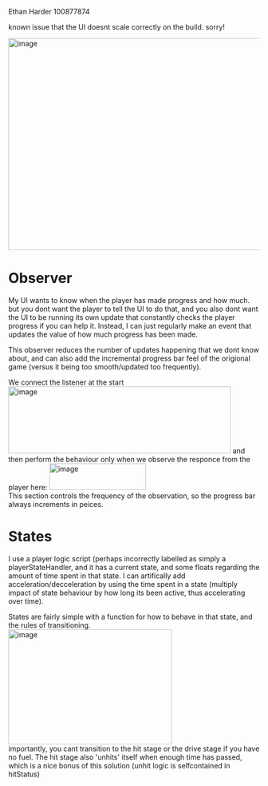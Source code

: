 Ethan Harder 100877874


known issue that the UI doesnt scale correctly on the build. sorry!

<img width="751" height="424" alt="image" src="https://github.com/user-attachments/assets/c59e7283-db20-49db-b1bd-17d6baa901e3" />

# Observer

My UI wants to know when the player has made progress and how much. but you dont want the player to tell the UI to do that, and you also dont want the UI to be running its own update that constantly checks the player progress if you can help it. Instead, I can just regularly make an event that updates the value of how much progress has been made.

This observer reduces the number of updates happening that we dont know about, and can also add the incremental progress bar feel of the origional game (versus it being too smooth/updated too frequently).

We connect the listener at the start
<img width="446" height="134" alt="image" src="https://github.com/user-attachments/assets/8a2d3e39-f146-44d8-bf77-d5791145021d" />
and then perform the behaviour only when we observe the responce from the player here:  <img width="194" height="53" alt="image" src="https://github.com/user-attachments/assets/48e76f79-9700-4fd1-944e-94996d91264d" />  
This section controls the frequency of the observation, so the progress bar always increments in peices.


# States
I use a player logic script (perhaps incorrectly labelled as simply a playerStateHandler, and it has a current state, and some floats regarding the amount of time spent in that state. I can artifically add acceleration/decceleration by using the time spent in a state (multiply impact of state behaviour by how long its been active, thus accelerating over time).

States are fairly simple with a function for how to behave in that state, and the rules of transitioning.  
<img width="328" height="230" alt="image" src="https://github.com/user-attachments/assets/3108a4e6-9fd2-44f7-ac5b-a3ce419dd9ba" />  
importantly, you cant transition to the hit stage or the drive stage if you have no fuel. The hit stage also 'unhits' itself when enough time has passed, which is a nice bonus of this solution (unhit logic is selfcontained in hitStatus)





